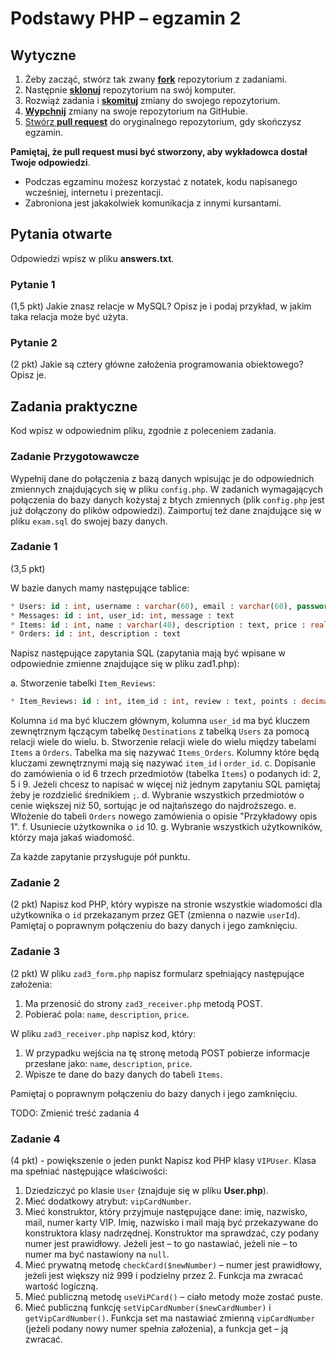 # Podstawy PHP &ndash; egzamin 2

## Wytyczne

1. Żeby zacząć, stwórz tak zwany [**fork**][forking] repozytorium z zadaniami.
2. Następnie [**sklonuj**][ref-clone] repozytorium na swój komputer.
3. Rozwiąż zadania i [**skomituj**][ref-commit] zmiany do swojego repozytorium.
4. [**Wypchnij**][ref-push] zmiany na swoje repozytorium na GitHubie.
5. [Stwórz **pull request**][pull-request] do oryginalnego repozytorium, gdy skończysz egzamin.

**Pamiętaj, że pull request musi być stworzony, aby wykładowca dostał Twoje odpowiedzi**.

* Podczas egzaminu możesz korzystać z notatek, kodu napisanego wcześniej, internetu i prezentacji.
* Zabroniona jest jakakolwiek komunikacja z innymi kursantami.

## Pytania otwarte
Odpowiedzi wpisz w pliku **answers.txt**.

### Pytanie 1
(1,5 pkt)
Jakie znasz relacje w MySQL? Opisz je i podaj przykład, w jakim taka relacja może być użyta.

### Pytanie 2
(2 pkt)
Jakie są cztery główne założenia programowania obiektowego? Opisz je.

## Zadania praktyczne
Kod wpisz w odpowiednim pliku, zgodnie z poleceniem zadania.

### Zadanie Przygotowawcze
Wypełnij dane do połączenia z bazą danych wpisując je do odpowiednich zmiennych znajdujących się w pliku `config.php`. W zadanich wymagających połączenia do bazy danych kożystaj z btych zmiennych (plik `config.php` jest już dołączony do plików odpowiedzi).
Zaimportuj też dane znajdujące się w pliku `exam.sql` do swojej bazy danych.

### Zadanie 1
(3,5 pkt)

W bazie danych mamy następujące tablice:
```SQL
* Users: id : int, username : varchar(60), email : varchar(60), password : varchar(60)
* Messages: id : int, user_id: int, message : text
* Items: id : int, name : varchar(40), description : text, price : real(7,2)
* Orders: id : int, description : text
```
Napisz następujące zapytania SQL (zapytania mają być wpisane w odpowiednie zmienne znajdujące się w pliku zad1.php):

a. Stworzenie tabelki `Item_Reviews`: 
  ```SQL
  * Item_Reviews: id : int, item_id : int, review : text, points : decimal(2,1)
  ```
  Kolumna `id` ma być kluczem głównym, kolumna `user_id` ma być kluczem zewnętrznym łączącym tabelkę `Destinations` z tabelką `Users` za pomocą relacji wiele do wielu. 
b. Stworzenie relacji wiele do wielu między tabelami `Items` a `Orders`. Tabelka ma się nazywać `Items_Orders`. Kolumny które będą kluczami zewnętrznymi mają się nazywać `item_id` i `order_id`.
c. Dopisanie do zamówienia o id 6 trzech przedmiotów (tabelka `Items`) o podanych id: 2, 5 i 9. Jeżeli chcesz to napisać w więcej niż jednym zapytaniu SQL pamiętaj żeby je rozdzielić średnikiem `;`.
d. Wybranie wszystkich przedmiotów o cenie większej niż 50, sortując je od najtańszego do najdroższego.
e. Włożenie do tabeli `Orders` nowego zamówienia o opisie "Przykładowy opis 1".
f. Usuniecie użytkownika o `id` 10.
g. Wybranie wszystkich użytkowników, którzy maja jakaś wiadomość.

Za każde zapytanie przysługuje pół punktu.

### Zadanie 2
(2 pkt)
Napisz kod PHP, który wypisze na stronie wszystkie wiadomości dla użytkownika o `id` przekazanym przez GET (zmienna o nazwie `userId`). Pamiętaj o poprawnym połączeniu do bazy danych i jego zamknięciu.

### Zadanie 3
(2 pkt)
W pliku `zad3_form.php` napisz formularz spełniający następujące założenia:
1. Ma przenosić do strony `zad3_receiver.php` metodą POST.
2. Pobierać pola: `name`, `description`, `price`.

W pliku `zad3_receiver.php` napisz kod, który:
1. W przypadku wejścia na tę stronę metodą POST pobierze informacje przesłane jako: `name`, `description`, `price`.
2. Wpisze te dane do bazy danych do tabeli `Items`.

Pamiętaj o poprawnym połączeniu do bazy danych i jego zamknięciu.

TODO: Zmienić treść zadania 4
### Zadanie 4
(4 pkt) - powiększenie o jeden punkt
Napisz kod PHP klasy `VIPUser`. Klasa ma spełniać następujące właściwości:

1. Dziedziczyć po klasie `User` (znajduje się w pliku **User.php**).
2. Mieć dodatkowy atrybut: ```vipCardNumber```.
3. Mieć konstruktor, który przyjmuje następujące dane: imię, nazwisko, mail, numer karty VIP. Imię, nazwisko i mail mają być przekazywane do konstruktora klasy nadrzędnej. Konstruktor ma sprawdzać, czy podany numer jest prawidłowy. Jeżeli jest  &ndash; to go nastawiać, jeżeli nie  &ndash; to numer ma być nastawiony na ```null```.
4. Mieć prywatną metodę ```checkCard($newNumber)``` &ndash; numer jest prawidłowy, jeżeli jest większy niż 999 i podzielny przez 2. Funkcja ma zwracać wartość logiczną.
5. Mieć publiczną metodę ```useViPCard()``` &ndash; ciało metody może zostać puste.
6. Mieć publiczną funkcję ```setVipCardNumber($newCardNumber)``` i ```getVipCardNumber()```. Funkcja set ma nastawiać zmienną `vipCardNumber` (jeżeli podany nowy numer spełnia założenia), a funkcja get &ndash; ją zwracać.


<!-- Links -->
[forking]: https://guides.github.com/activities/forking/
[ref-clone]: http://gitref.org/creating/#clone
[ref-commit]: http://gitref.org/basic/#commit
[ref-push]: http://gitref.org/remotes/#push
[ref-rand]: http://php.net/manual/pl/function.rand.php
[pull-request]: https://help.github.com/articles/creating-a-pull-request
